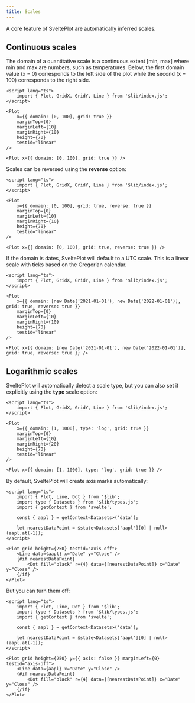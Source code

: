 ```yaml
---
title: Scales
---
```


A core feature of SveltePlot are automatically inferred scales.

## Continuous scales

The domain of a quantitative scale is a continuous extent [min, max] where min and max are
numbers, such as temperatures. Below, the first domain value (x = 0) corresponds to the left
side of the plot while the second (x = 100) corresponds to the right side.

```svelte live
<script lang="ts">
    import { Plot, GridX, GridY, Line } from '$lib/index.js';
</script>

<Plot
    x={{ domain: [0, 100], grid: true }}
    marginTop={0}
    marginLeft={10}
    marginRight={10}
    height={70}
    testid="linear"
/>
```

```svelte
<Plot x={{ domain: [0, 100], grid: true }} />
```

Scales can be reversed using the **reverse** option:

```svelte live
<script lang="ts">
    import { Plot, GridX, GridY, Line } from '$lib/index.js';
</script>

<Plot
    x={{ domain: [0, 100], grid: true, reverse: true }}
    marginTop={0}
    marginLeft={10}
    marginRight={10}
    height={70}
    testid="linear"
/>
```

```svelte
<Plot x={{ domain: [0, 100], grid: true, reverse: true }} />
```

If the domain is dates, SveltePlot will default to a UTC scale. This is a linear scale with ticks
based on the Gregorian calendar.

```svelte live
<script lang="ts">
    import { Plot, GridX, GridY, Line } from '$lib/index.js';
</script>

<Plot
    x={{ domain: [new Date('2021-01-01'), new Date('2022-01-01')], grid: true, reverse: true }}
    marginTop={0}
    marginLeft={10}
    marginRight={10}
    height={70}
    testid="linear"
/>
```

```svelte
<Plot x={{ domain: [new Date('2021-01-01'), new Date('2022-01-01')], grid: true, reverse: true }} />
```

## Logarithmic scales

SveltePlot will automatically detect a scale type, but you can also set it explicitly using the **type** scale option:

```svelte live
<script lang="ts">
    import { Plot, GridX, GridY, Line } from '$lib/index.js';
</script>

<Plot
    x={{ domain: [1, 1000], type: 'log', grid: true }}
    marginTop={0}
    marginLeft={10}
    marginRight={20}
    height={70}
    testid="linear"
/>
```

```svelte
<Plot x={{ domain: [1, 1000], type: 'log', grid: true }} />
```

By default, SveltePlot will create axis marks automatically:

```svelte live
<script lang="ts">
    import { Plot, Line, Dot } from '$lib';
    import type { Datasets } from '$lib/types.js';
    import { getContext } from 'svelte';

    const { aapl } = getContext<Datasets>('data');

    let nearestDataPoint = $state<Datasets['aapl'][0] | null>(aapl.at(-1));
</script>

<Plot grid height={250} testid="axis-off">
    <Line data={aapl} x="Date" y="Close" />
    {#if nearestDataPoint}
        <Dot fill="black" r={4} data={[nearestDataPoint]} x="Date" y="Close" />
    {/if}
</Plot>
```

But you can turn them off:

```svelte live
<script lang="ts">
    import { Plot, Line, Dot } from '$lib';
    import type { Datasets } from '$lib/types.js';
    import { getContext } from 'svelte';

    const { aapl } = getContext<Datasets>('data');

    let nearestDataPoint = $state<Datasets['aapl'][0] | null>(aapl.at(-1));
</script>

<Plot grid height={250} y={{ axis: false }} marginLeft={0} testid="axis-off">
    <Line data={aapl} x="Date" y="Close" />
    {#if nearestDataPoint}
        <Dot fill="black" r={4} data={[nearestDataPoint]} x="Date" y="Close" />
    {/if}
</Plot>
```
